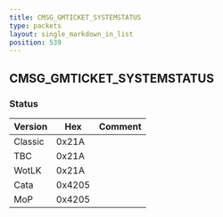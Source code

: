 ```yaml
---
title: CMSG_GMTICKET_SYSTEMSTATUS
type: packets
layout: single_markdown_in_list
position: 539
---
```


## CMSG_GMTICKET_SYSTEMSTATUS

### Status

Version    | Hex        | Comment
---------- | ---------- | ---------- 
Classic    | 0x21A      | 
TBC        | 0x21A      | 
WotLK      | 0x21A      | 
Cata       | 0x4205     | 
MoP        | 0x4205     | 